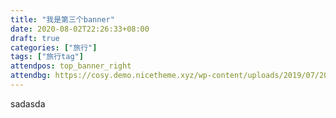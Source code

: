 ```yaml
---
title: "我是第三个banner"
date: 2020-08-02T22:26:33+08:00
draft: true
categories: ["旅行"]
tags: ["旅行tag"]
attendpos: top_banner_right
attendbg: https://cosy.demo.nicetheme.xyz/wp-content/uploads/2019/07/2019070317125688.jpeg
---
```


sadasda